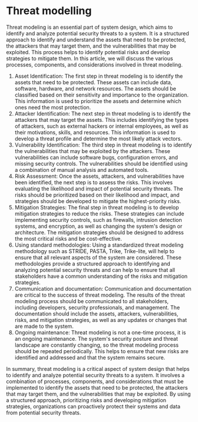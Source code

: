 # Threat modelling

Threat modeling is an essential part of system design, which aims to identify and analyze potential security threats to a system. It is a structured approach to identify and understand the assets that need to be protected, the attackers that may target them, and the vulnerabilities that may be exploited. This process helps to identify potential risks and develop strategies to mitigate them. In this article, we will discuss the various processes, components, and considerations involved in threat modeling.

1. Asset Identification: The first step in threat modeling is to identify the assets that need to be protected. These assets can include data, software, hardware, and network resources. The assets should be classified based on their sensitivity and importance to the organization. This information is used to prioritize the assets and determine which ones need the most protection.
2. Attacker Identification: The next step in threat modeling is to identify the attackers that may target the assets. This includes identifying the types of attackers, such as external hackers or internal employees, as well as their motivations, skills, and resources. This information is used to develop a threat profile and determine the most likely attack vectors.
3. Vulnerability Identification: The third step in threat modeling is to identify the vulnerabilities that may be exploited by the attackers. These vulnerabilities can include software bugs, configuration errors, and missing security controls. The vulnerabilities should be identified using a combination of manual analysis and automated tools.
4. Risk Assessment: Once the assets, attackers, and vulnerabilities have been identified, the next step is to assess the risks. This involves evaluating the likelihood and impact of potential security threats. The risks should be prioritized based on their likelihood and impact, and strategies should be developed to mitigate the highest-priority risks.
5. Mitigation Strategies: The final step in threat modeling is to develop mitigation strategies to reduce the risks. These strategies can include implementing security controls, such as firewalls, intrusion detection systems, and encryption, as well as changing the system's design or architecture. The mitigation strategies should be designed to address the most critical risks and be cost-effective.
6. Using standard methodologies: Using a standardized threat modeling methodology such as STRIDE, PASTA, Trike, Trike-lite, will help to ensure that all relevant aspects of the system are considered. These methodologies provide a structured approach to identifying and analyzing potential security threats and can help to ensure that all stakeholders have a common understanding of the risks and mitigation strategies.
7. Communication and documentation: Communication and documentation are critical to the success of threat modeling. The results of the threat modeling process should be communicated to all stakeholders, including developers, security professionals, and management. The documentation should include the assets, attackers, vulnerabilities, risks, and mitigation strategies, as well as any updates or changes that are made to the system.
8. Ongoing maintenance: Threat modeling is not a one-time process, it is an ongoing maintenance. The system's security posture and threat landscape are constantly changing, so the threat modeling process should be repeated periodically. This helps to ensure that new risks are identified and addressed and that the system remains secure.

In summary, threat modeling is a critical aspect of system design that helps to identify and analyze potential security threats to a system. It involves a combination of processes, components, and considerations that must be implemented to identify the assets that need to be protected, the attackers that may target them, and the vulnerabilities that may be exploited. By using a structured approach, prioritizing risks and developing mitigation strategies, organizations can proactively protect their systems and data from potential security threats.
